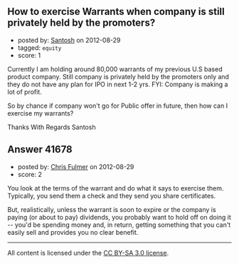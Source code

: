 ## How to exercise Warrants when company is still privately held by the promoters?

- posted by: [Santosh](https://stackexchange.com/users/-1/19456-santosh) on 2012-08-29
- tagged: `equity`
- score: 1

Currently I am holding around 80,000 warrants of my previous U.S based product company. Still company is privately held by the promoters only and they do not have any plan for IPO in next 1-2 yrs. FYI: Company is making a lot of profit.

So by chance if company won't go for Public offer in future, then how can I exercise my warrants?

Thanks
With Regards
Santosh


## Answer 41678

- posted by: [Chris Fulmer](https://stackexchange.com/users/-1/17026-chris-fulmer) on 2012-08-29
- score: 2

You look at the terms of the warrant and do what it says to exercise them.  Typically, you send them a check and they send you share certificates.

But, realistically, unless the warrant is soon to expire or the company is paying (or about to pay) dividends, you probably want to hold off on doing it -- you'd be spending money and, in return, getting something that you can't easily sell and provides you no clear benefit.



---

All content is licensed under the [CC BY-SA 3.0 license](https://creativecommons.org/licenses/by-sa/3.0/).
